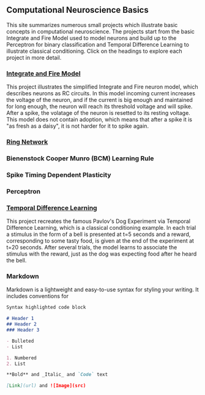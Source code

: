 ## Computational Neuroscience Basics

This site summarizes numerous small projects which illustrate basic concepts in computational neuroscience. The projects start from the basic Integrate and Fire Model used to model neurons and build up to the Perceptron for binary classification and Temporal Difference Learning to illustrate classical conditioning. Click on the headings to explore each project in more detail.


### [Integrate and Fire Model](https://github.com/Ilsa07/Integrate-and-Fire-Model)
This project illustrates the simplified Integrate and Fire neuron model, which describes neurons as RC circuits. In this model incoming current increases the voltage of the neuron, and if the current is big enough and maintained for long enough, the neuron will reach its threshold voltage and will spike. After a spike, the volatage of the neuron is resetted to its resting voltage. This model does not contain adoption, which means that after a spike it is "as fresh as a daisy", it is not harder for it to spike again.  

### [Ring Network](https://github.com/Ilsa07/Ring-Network)




### Bienenstock Cooper Munro (BCM) Learning Rule



### Spike Timing Dependent Plasticity



### Perceptron




### [Temporal Difference Learning](https://github.com/Ilsa07/TD-Learning-Conditioning)
This project recreates the famous Pavlov's Dog Experiment via Temporal Difference Learning, which is a classical conditioning example. In each trial a stimulus in the form of a bell is presented at t=5 seconds and a reward, corresponding to some tasty food, is given at the end of the experiment at t=20 seconds. After several trials, the model learns to associate the stimulus with the reward, just as the dog was expecting food after he heard the bell.


### Markdown

Markdown is a lightweight and easy-to-use syntax for styling your writing. It includes conventions for

```markdown
Syntax highlighted code block

# Header 1
## Header 2
### Header 3

- Bulleted
- List

1. Numbered
2. List

**Bold** and _Italic_ and `Code` text

[Link](url) and ![Image](src)
```
